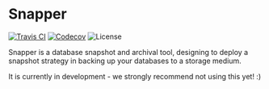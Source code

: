 # Snapper

[![Travis CI](https://img.shields.io/travis/abwebdevelopers/snapper.svg?style=flat-square)](https://travis-ci.org/ABWebDevelopers/snapper)
[![Codecov](https://img.shields.io/codecov/c/gh/abwebdevelopers/snapper.svg?style=flat-square)](https://codecov.io/gh/ABWebDevelopers/snapper)
![License](https://img.shields.io/github/license/abwebdevelopers/snapper.svg?style=flat-square)

Snapper is a database snapshot and archival tool, designing to deploy a snapshot strategy in backing up your databases
to a storage medium.

It is currently in development - we strongly recommend not using this yet! :)

